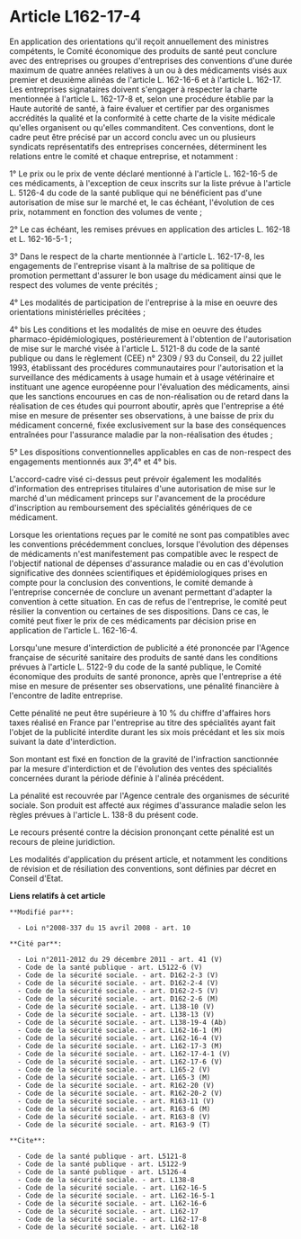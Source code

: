 # Article L162-17-4

En application des orientations qu'il reçoit annuellement des ministres compétents, le Comité économique des produits de
santé peut conclure avec des entreprises ou groupes d'entreprises des conventions d'une durée maximum de quatre années
relatives à un ou à des médicaments visés aux premier et deuxième alinéas de l'article L. 162-16-6 et à l'article L. 162-17.
Les entreprises signataires doivent s'engager à respecter la charte mentionnée à l'article L. 162-17-8 et, selon une
procédure établie par la Haute autorité de santé, à faire évaluer et certifier par des organismes accrédités la qualité et la
conformité à cette charte de la visite médicale qu'elles organisent ou qu'elles commanditent. Ces conventions, dont le cadre
peut être précisé par un accord conclu avec un ou plusieurs syndicats représentatifs des entreprises concernées, déterminent
les relations entre le comité et chaque entreprise, et notamment : 

1° Le prix ou le prix de vente déclaré mentionné à l'article L. 162-16-5 de ces médicaments, à l'exception de ceux inscrits
sur la liste prévue à l'article L. 5126-4 du code de la santé publique qui ne bénéficient pas d'une autorisation de mise sur
le marché et, le cas échéant, l'évolution de ces prix, notamment en fonction des volumes de vente ; 

2° Le cas échéant, les remises prévues en application des articles L. 162-18 et L. 162-16-5-1 ; 

3° Dans le respect de la charte mentionnée à l'article L. 162-17-8, les engagements de l'entreprise visant à la maîtrise de
sa politique de promotion permettant d'assurer le bon usage du médicament ainsi que le respect des volumes de vente
précités ; 

4° Les modalités de participation de l'entreprise à la mise en oeuvre des orientations ministérielles précitées ; 

4° bis Les conditions et les modalités de mise en oeuvre des études pharmaco-épidémiologiques, postérieurement à l'obtention
de l'autorisation de mise sur le marché visée à l'article L. 5121-8 du code de la santé publique ou dans le règlement (CEE)
n° 2309 / 93 du Conseil, du 22 juillet 1993, établissant des procédures communautaires pour l'autorisation et la surveillance
des médicaments à usage humain et à usage vétérinaire et instituant une agence européenne pour l'évaluation des médicaments,
ainsi que les sanctions encourues en cas de non-réalisation ou de retard dans la réalisation de ces études qui pourront
aboutir, après que l'entreprise a été mise en mesure de présenter ses observations, à une baisse de prix du médicament
concerné, fixée exclusivement sur la base des conséquences entraînées pour l'assurance maladie par la non-réalisation des
études ; 

5° Les dispositions conventionnelles applicables en cas de non-respect des engagements mentionnés aux 3°,4° et 4° bis. 

L'accord-cadre visé ci-dessus peut prévoir également les modalités d'information des entreprises titulaires d'une
autorisation de mise sur le marché d'un médicament princeps sur l'avancement de la procédure d'inscription au remboursement
des spécialités génériques de ce médicament. 

Lorsque les orientations reçues par le comité ne sont pas compatibles avec les conventions précédemment conclues, lorsque
l'évolution des dépenses de médicaments n'est manifestement pas compatible avec le respect de l'objectif national de dépenses
d'assurance maladie ou en cas d'évolution significative des données scientifiques et épidémiologiques prises en compte pour
la conclusion des conventions, le comité demande à l'entreprise concernée de conclure un avenant permettant d'adapter la
convention à cette situation. En cas de refus de l'entreprise, le comité peut résilier la convention ou certaines de ses
dispositions. Dans ce cas, le comité peut fixer le prix de ces médicaments par décision prise en application de l'article L.
162-16-4. 

Lorsqu'une mesure d'interdiction de publicité a été prononcée par l'Agence française de sécurité sanitaire des produits de
santé dans les conditions prévues à l'article L. 5122-9 du code de la santé publique, le Comité économique des produits de
santé prononce, après que l'entreprise a été mise en mesure de présenter ses observations, une pénalité financière à
l'encontre de ladite entreprise. 

Cette pénalité ne peut être supérieure à 10 % du chiffre d'affaires hors taxes réalisé en France par l'entreprise au titre
des spécialités ayant fait l'objet de la publicité interdite durant les six mois précédant et les six mois suivant la date
d'interdiction. 

Son montant est fixé en fonction de la gravité de l'infraction sanctionnée par la mesure d'interdiction et de l'évolution des
ventes des spécialités concernées durant la période définie à l'alinéa précédent. 

La pénalité est recouvrée par l'Agence centrale des organismes de sécurité sociale. Son produit est affecté aux régimes
d'assurance maladie selon les règles prévues à l'article L. 138-8 du présent code. 

Le recours présenté contre la décision prononçant cette pénalité est un recours de pleine juridiction. 

Les modalités d'application du présent article, et notamment les conditions de révision et de résiliation des conventions,
sont définies par décret en Conseil d'Etat.

**Liens relatifs à cet article**

	**Modifié par**:

	  - Loi n°2008-337 du 15 avril 2008 - art. 10

	**Cité par**:

	  - Loi n°2011-2012 du 29 décembre 2011 - art. 41 (V)
	  - Code de la santé publique - art. L5122-6 (V)
	  - Code de la sécurité sociale. - art. D162-2-3 (V)
	  - Code de la sécurité sociale. - art. D162-2-4 (V)
	  - Code de la sécurité sociale. - art. D162-2-5 (V)
	  - Code de la sécurité sociale. - art. D162-2-6 (M)
	  - Code de la sécurité sociale. - art. L138-10 (V)
	  - Code de la sécurité sociale. - art. L138-13 (V)
	  - Code de la sécurité sociale. - art. L138-19-4 (Ab)
	  - Code de la sécurité sociale. - art. L162-16-1 (M)
	  - Code de la sécurité sociale. - art. L162-16-4 (V)
	  - Code de la sécurité sociale. - art. L162-17-3 (M)
	  - Code de la sécurité sociale. - art. L162-17-4-1 (V)
	  - Code de la sécurité sociale. - art. L162-17-6 (V)
	  - Code de la sécurité sociale. - art. L165-2 (V)
	  - Code de la sécurité sociale. - art. L165-3 (M)
	  - Code de la sécurité sociale. - art. R162-20 (V)
	  - Code de la sécurité sociale. - art. R162-20-2 (V)
	  - Code de la sécurité sociale. - art. R163-11 (V)
	  - Code de la sécurité sociale. - art. R163-6 (M)
	  - Code de la sécurité sociale. - art. R163-8 (V)
	  - Code de la sécurité sociale. - art. R163-9 (T)

	**Cite**:

	  - Code de la santé publique - art. L5121-8
	  - Code de la santé publique - art. L5122-9
	  - Code de la santé publique - art. L5126-4
	  - Code de la sécurité sociale. - art. L138-8
	  - Code de la sécurité sociale. - art. L162-16-5
	  - Code de la sécurité sociale. - art. L162-16-5-1
	  - Code de la sécurité sociale. - art. L162-16-6
	  - Code de la sécurité sociale. - art. L162-17
	  - Code de la sécurité sociale. - art. L162-17-8
	  - Code de la sécurité sociale. - art. L162-18
